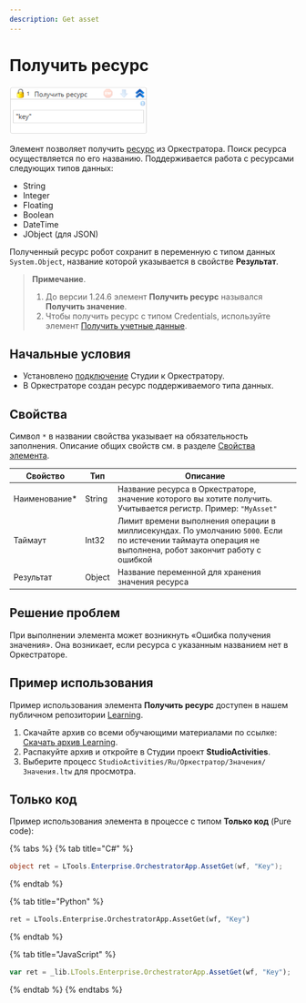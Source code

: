 ```yaml
---
description: Get asset
---
```


# Получить ресурс

![Внешний вид элемента](<../../../../.gitbook/assets1/windows_items/WFGetAsset.png>)

Элемент позволяет получить [ресурс](https://docs.primo-rpa.ru/primo-rpa/orchestrator/basics/assets) из Оркестратора. Поиск ресурса осуществляется по его названию. Поддерживается работа с ресурсами следующих типов данных:
* String
* Integer
* Floating
* Boolean
* DateTime
* JObject (для JSON)

Полученный ресурс робот сохранит в переменную с типом данных `System.Object`, название которой указывается в свойстве **Результат**.

> **Примечание**.
> 1. До версии 1.24.6 элемент **Получить ресурс** назывался **Получить значение**.
> 2. Чтобы получить ресурс с типом Credentials, используйте элемент [Получить учетные данные](https://docs.primo-rpa.ru/primo-rpa/g_elements/el_basic/els_orch/els_assets/el_orch_getcredentials).


## Начальные условия

* Установлено [подключение](https://docs.primo-rpa.ru/primo-rpa/primo-studio/settings#orkestrator) Студии к Оркестратору.
* В Оркестраторе создан ресурс поддерживаемого типа данных.


## Свойства
Символ `*` в названии свойства указывает на обязательность заполнения. Описание общих свойств см. в разделе [Свойства элемента](https://docs.primo-rpa.ru/primo-rpa/primo-studio/process/elements#svoistva-elementa).

| Свойство       | Тип    | Описание                                                                                                                                             |
| -------------- | ------ | ---------------------------------------------------------------------------------------------------------------------------------------------------- |
| Наименование\* | String | Название ресурса в Оркестраторе, значение которого вы хотите получить. Учитывается регистр. Пример: `"MyAsset"` |
| Таймаут        | Int32  | Лимит времени выполнения операции в миллисекундах. По умолчанию `5000`. Если по истечении таймаута операция не выполнена, робот закончит работу с ошибкой |
| Результат      | Object | Название переменной для хранения значения ресурса             |


## Решение проблем

При выполнении элемента может возникнуть «Ошибка получения значения». Она возникает, если ресурса с указанным названием нет в Оркестраторе.


## Пример использования



Пример использования элемента **Получить ресурс** доступен в нашем публичном репозитории [Learning](https://github.com/PrimoRPA/Learning).

1. Скачайте архив со всеми обучающими материалами по ссылке: [Скачать архив Learning](https://github.com/PrimoRPA/Learning/archive/refs/heads/master.zip).
2. Распакуйте архив и откройте в Студии проект **StudioActivities**.
3. Выберите процесс `StudioActivities/Ru/Оркестратор/Значения/Значения.ltw` для просмотра.


## Только код
Пример использования элемента в процессе с типом **Только код** (Pure code):

{% tabs %}
{% tab title="C#" %}
```csharp
object ret = LTools.Enterprise.OrchestratorApp.AssetGet(wf, "Key");
```
{% endtab %}

{% tab title="Python" %}
```python
ret = LTools.Enterprise.OrchestratorApp.AssetGet(wf, "Key")
```
{% endtab %}

{% tab title="JavaScript" %}
```javascript
var ret = _lib.LTools.Enterprise.OrchestratorApp.AssetGet(wf, "Key");
```
{% endtab %}
{% endtabs %}
